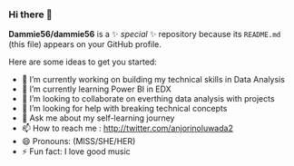 ### Hi there 👋

**Dammie56/dammie56** is a ✨ _special_ ✨ repository because its `README.md` (this file) appears on your GitHub profile.

Here are some ideas to get you started:

- 🔭 I’m currently working on building my technical skills in Data Analysis
- 🌱 I’m currently learning Power BI in EDX 
- 👯 I’m looking to collaborate on everthing data analysis with projects
- 🤔 I’m looking for help with breaking technical concepts
- 💬 Ask me about my self-learning journey
- 📫 How to reach me : http://twitter.com/anjorinoluwada2
- 😄 Pronouns: (MISS/SHE/HER)
- ⚡ Fun fact: I love good music
